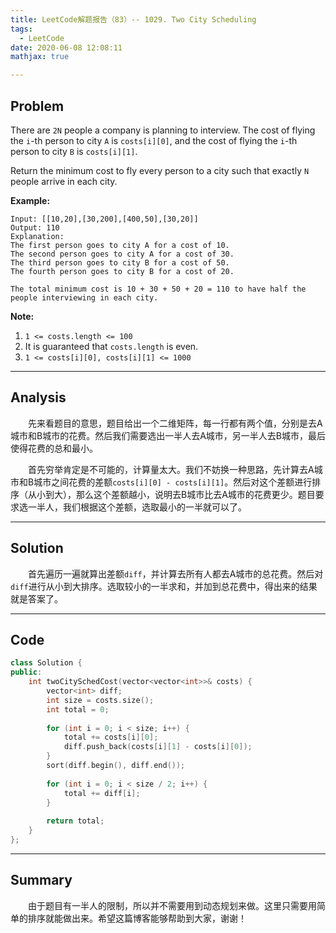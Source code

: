 ```yaml
---
title: LeetCode解题报告（83）-- 1029. Two City Scheduling
tags:
  - LeetCode
date: 2020-06-08 12:08:11
mathjax: true

---
```


## Problem

There are `2N` people a company is planning to interview. The cost of flying the `i`-th person to city `A` is `costs[i][0]`, and the cost of flying the `i`-th person to city `B` is `costs[i][1]`.

Return the minimum cost to fly every person to a city such that exactly `N` people arrive in each city.

<!-- more -->

**Example:**

```
Input: [[10,20],[30,200],[400,50],[30,20]]
Output: 110
Explanation: 
The first person goes to city A for a cost of 10.
The second person goes to city A for a cost of 30.
The third person goes to city B for a cost of 50.
The fourth person goes to city B for a cost of 20.

The total minimum cost is 10 + 30 + 50 + 20 = 110 to have half the people interviewing in each city.
```

**Note:**

1. `1 <= costs.length <= 100`
2. It is guaranteed that `costs.length` is even.
3. `1 <= costs[i][0], costs[i][1] <= 1000`

------

## Analysis

&emsp;&emsp;先来看题目的意思，题目给出一个二维矩阵，每一行都有两个值，分别是去A城市和B城市的花费。然后我们需要选出一半人去A城市，另一半人去B城市，最后使得花费的总和最小。

&emsp;&emsp;首先穷举肯定是不可能的，计算量太大。我们不妨换一种思路，先计算去A城市和B城市之间花费的差额`costs[i][0] - costs[i][1]`。然后对这个差额进行排序（从小到大），那么这个差额越小，说明去B城市比去A城市的花费更少。题目要求选一半人，我们根据这个差额，选取最小的一半就可以了。

------

## Solution

&emsp;&emsp;首先遍历一遍就算出差额`diff`，并计算去所有人都去A城市的总花费。然后对`diff`进行从小到大排序。选取较小的一半求和，并加到总花费中，得出来的结果就是答案了。

------

## Code

```c++
class Solution {
public:
    int twoCitySchedCost(vector<vector<int>>& costs) {
        vector<int> diff;
        int size = costs.size();
        int total = 0;
        
        for (int i = 0; i < size; i++) {
            total += costs[i][0];
            diff.push_back(costs[i][1] - costs[i][0]);
        }
        sort(diff.begin(), diff.end());
        
        for (int i = 0; i < size / 2; i++) {
            total += diff[i];
        }
        
        return total;
    }
};
```

------

## Summary

 &emsp;&emsp;由于题目有一半人的限制，所以并不需要用到动态规划来做。这里只需要用简单的排序就能做出来。希望这篇博客能够帮助到大家，谢谢！
